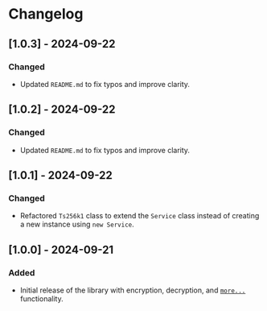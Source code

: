 # Changelog

## [1.0.3] - 2024-09-22
### Changed
- Updated `README.md` to fix typos and improve clarity.
  
## [1.0.2] - 2024-09-22
### Changed
- Updated `README.md` to fix typos and improve clarity.

## [1.0.1] - 2024-09-22
### Changed
- Refactored `Ts256k1` class to extend the `Service` class instead of creating a new instance using `new Service`.

## [1.0.0] - 2024-09-21
### Added
- Initial release of the library with encryption, decryption, and [`more...`](README.md#api) functionality.
